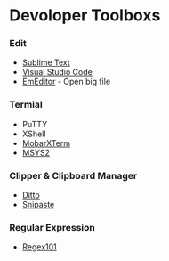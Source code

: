 # Devoloper Toolboxs


### Edit
* [Sublime Text](https://www.sublimetext.com/)
* [Visual Studio Code](https://code.visualstudio.com/)
* [EmEditor](https://www.emeditor.com/) - Open big file

### Termial
* PuTTY
* XShell
* [MobarXTerm](https://mobaxterm.mobatek.net/)
* [MSYS2](http://www.msys2.org/)

### Clipper & Clipboard Manager
* [Ditto](http://ditto-cp.sourceforge.net/)
* [Snipaste](https://zh.snipaste.com/)

### Regular Expression
* [Regex101](https://regex101.com/)
